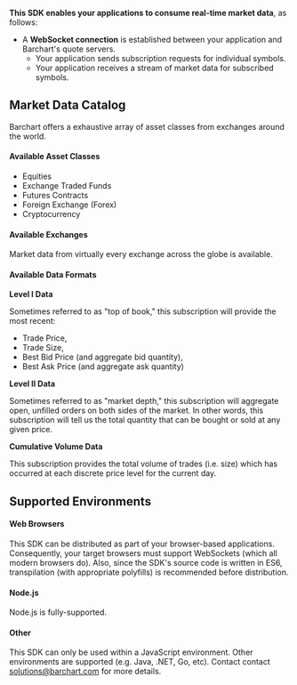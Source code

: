 **This SDK enables your applications to consume real-time market data**, as follows:

* A **WebSocket connection** is established between your application and Barchart's quote servers.
  * Your application sends subscription requests for individual symbols.
  * Your application receives a stream of market data for subscribed symbols.

## Market Data Catalog

Barchart offers a exhaustive array of asset classes from exchanges around the world.

#### Available Asset Classes

* Equities
* Exchange Traded Funds
* Futures Contracts
* Foreign Exchange (Forex)
* Cryptocurrency

#### Available Exchanges

Market data from virtually every exchange across the globe is available.

#### Available Data Formats

**Level I Data**

Sometimes referred to as "top of book," this subscription will provide the most recent:

* Trade Price,
* Trade Size,
* Best Bid Price (and aggregate bid quantity),
* Best Ask Price (and aggregate ask quantity)

**Level II Data**

Sometimes referred to as "market depth," this subscription will aggregate open, unfilled orders on both sides of the market. In other words, this subscription will tell us the total quantity that can be bought or sold at any given price.

**Cumulative Volume Data**

This subscription provides the total volume of trades (i.e. size) which has occurred at each discrete price level for the current day.

## Supported Environments

#### Web Browsers

This SDK can be distributed as part of your browser-based applications. Consequently, your target browsers must support WebSockets (which all modern browsers do). Also, since the SDK's source code is written in ES6, transpilation (with appropriate polyfills) is recommended before distribution.

#### Node.js

Node.js is fully-supported.

#### Other

This SDK can only be used within a JavaScript environment. Other environments are supported (e.g. Java, .NET, Go, etc). Contact contact solutions@barchart.com for more details.








